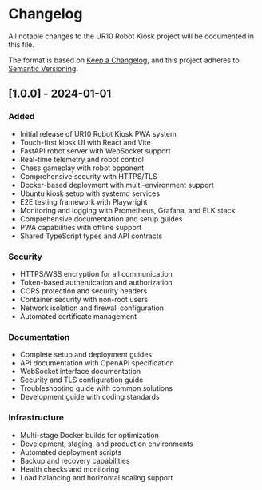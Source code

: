 # Changelog

All notable changes to the UR10 Robot Kiosk project will be documented in this file.

The format is based on [Keep a Changelog](https://keepachangelog.com/en/1.0.0/),
and this project adheres to [Semantic Versioning](https://semver.org/spec/v2.0.0.html).

## [1.0.0] - 2024-01-01

### Added
- Initial release of UR10 Robot Kiosk PWA system
- Touch-first kiosk UI with React and Vite
- FastAPI robot server with WebSocket support
- Real-time telemetry and robot control
- Chess gameplay with robot opponent
- Comprehensive security with HTTPS/TLS
- Docker-based deployment with multi-environment support
- Ubuntu kiosk setup with systemd services
- E2E testing framework with Playwright
- Monitoring and logging with Prometheus, Grafana, and ELK stack
- Comprehensive documentation and setup guides
- PWA capabilities with offline support
- Shared TypeScript types and API contracts

### Security
- HTTPS/WSS encryption for all communication
- Token-based authentication and authorization
- CORS protection and security headers
- Container security with non-root users
- Network isolation and firewall configuration
- Automated certificate management

### Documentation
- Complete setup and deployment guides
- API documentation with OpenAPI specification
- WebSocket interface documentation
- Security and TLS configuration guide
- Troubleshooting guide with common solutions
- Development guide with coding standards

### Infrastructure
- Multi-stage Docker builds for optimization
- Development, staging, and production environments
- Automated deployment scripts
- Backup and recovery capabilities
- Health checks and monitoring
- Load balancing and horizontal scaling support

